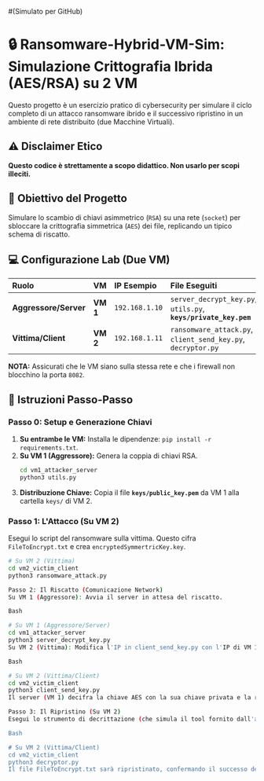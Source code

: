 #(Simulato per GitHub)
# 🔒 Ransomware-Hybrid-VM-Sim: Simulazione Crittografia Ibrida (AES/RSA) su 2 VM

Questo progetto è un esercizio pratico di cybersecurity per simulare il ciclo completo di un attacco ransomware ibrido e il successivo ripristino in un ambiente di rete distribuito (due Macchine Virtuali).

## ⚠️ Disclaimer Etico

**Questo codice è strettamente a scopo didattico. Non usarlo per scopi illeciti.**

## 🎯 Obiettivo del Progetto

Simulare lo scambio di chiavi asimmetrico (`RSA`) su una rete (`socket`) per sbloccare la crittografia simmetrica (`AES`) dei file, replicando un tipico schema di riscatto.

## 💻 Configurazione Lab (Due VM)

| Ruolo | VM | IP Esempio | File Eseguiti |
| :--- | :--- | :--- | :--- |
| **Aggressore/Server** | **VM 1** | `192.168.1.10` | `server_decrypt_key.py`, `utils.py`, **`keys/private_key.pem`** |
| **Vittima/Client** | **VM 2** | `192.168.1.11` | `ransomware_attack.py`, `client_send_key.py`, `decryptor.py` |

**NOTA:** Assicurati che le VM siano sulla stessa rete e che i firewall non blocchino la porta `8082`.

## 🚀 Istruzioni Passo-Passo

### Passo 0: Setup e Generazione Chiavi

1.  **Su entrambe le VM:** Installa le dipendenze: `pip install -r requirements.txt`.
2.  **Su VM 1 (Aggressore):** Genera la coppia di chiavi RSA.
    ```bash
    cd vm1_attacker_server
    python3 utils.py
    ```
3.  **Distribuzione Chiave:** Copia il file **`keys/public_key.pem`** da VM 1 alla cartella `keys/` di VM 2.

### Passo 1: L'Attacco (Su VM 2)

Esegui lo script del ransomware sulla vittima. Questo cifra `FileToEncrypt.txt` e crea `encryptedSymmertricKey.key`.

```bash
# Su VM 2 (Vittima)
cd vm2_victim_client
python3 ransomware_attack.py

Passo 2: Il Riscatto (Comunicazione Network)
Su VM 1 (Aggressore): Avvia il server in attesa del riscatto.

Bash

# Su VM 1 (Aggressore/Server)
cd vm1_attacker_server
python3 server_decrypt_key.py
Su VM 2 (Vittima): Modifica l'IP in client_send_key.py con l'IP di VM 1. Esegui il client per inviare la chiave cifrata.

Bash

# Su VM 2 (Vittima/Client)
cd vm2_victim_client
python3 client_send_key.py
Il server (VM 1) decifra la chiave AES con la sua chiave privata e la rispedisce al client (VM 2), che la salva in test_files/decrypted_key_from_server.key.

Passo 3: Il Ripristino (Su VM 2)
Esegui lo strumento di decrittazione (che simula il tool fornito dall'aggressore) per ripristinare i file.

Bash

# Su VM 2 (Vittima/Client)
cd vm2_victim_client
python3 decryptor.py
Il file FileToEncrypt.txt sarà ripristinato, confermando il successo dell'intero ciclo.
